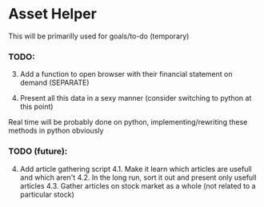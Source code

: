 # Asset Helper

This will be primarilly used for goals/to-do (temporary)

### TODO: 

3. Add a function to open browser with their financial statement on demand (SEPARATE)

5. Present all this data in a sexy manner (consider switching to python at this point)

Real time will be probably done on python, implementing/rewriting these methods in python obviously

### TODO (future):
4. Add article gathering script
	4.1. Make it learn which articles are usefull and which aren't
	4.2. In the long run, sort it out and present only usefull articles
	4.3. Gather articles on stock market as a whole (not related to a particular stock)
	
	